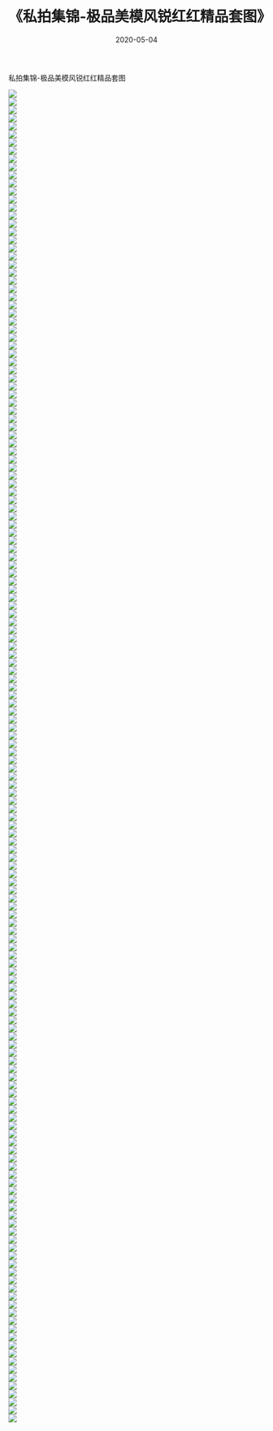﻿---
layout: post
title:  《私拍集锦-极品美模风锐红红精品套图》
date:   2020-05-04
img: http://imgx.orgx.ga/漏D/网络美图/2020/私拍集锦-极品美模风锐红红精品套图/000.jpg
categories: [美女, 清纯, 唯美]
---

私拍集锦-极品美模风锐红红精品套图

  ![](http://imgx.orgx.ga/漏D/网络美图/2020/私拍集锦-极品美模风锐红红精品套图/001.jpg) <br> ![](http://imgx.orgx.ga/漏D/网络美图/2020/私拍集锦-极品美模风锐红红精品套图/002.jpg) <br> ![](http://imgx.orgx.ga/漏D/网络美图/2020/私拍集锦-极品美模风锐红红精品套图/003.jpg) <br> ![](http://imgx.orgx.ga/漏D/网络美图/2020/私拍集锦-极品美模风锐红红精品套图/004.jpg) <br> ![](http://imgx.orgx.ga/漏D/网络美图/2020/私拍集锦-极品美模风锐红红精品套图/005.jpg) <br> ![](http://imgx.orgx.ga/漏D/网络美图/2020/私拍集锦-极品美模风锐红红精品套图/006.jpg) <br> ![](http://imgx.orgx.ga/漏D/网络美图/2020/私拍集锦-极品美模风锐红红精品套图/007.jpg) <br> ![](http://imgx.orgx.ga/漏D/网络美图/2020/私拍集锦-极品美模风锐红红精品套图/008.jpg) <br> ![](http://imgx.orgx.ga/漏D/网络美图/2020/私拍集锦-极品美模风锐红红精品套图/009.jpg) <br> ![](http://imgx.orgx.ga/漏D/网络美图/2020/私拍集锦-极品美模风锐红红精品套图/010.jpg) <br> ![](http://imgx.orgx.ga/漏D/网络美图/2020/私拍集锦-极品美模风锐红红精品套图/011.jpg) <br> ![](http://imgx.orgx.ga/漏D/网络美图/2020/私拍集锦-极品美模风锐红红精品套图/012.jpg) <br> ![](http://imgx.orgx.ga/漏D/网络美图/2020/私拍集锦-极品美模风锐红红精品套图/013.jpg) <br> ![](http://imgx.orgx.ga/漏D/网络美图/2020/私拍集锦-极品美模风锐红红精品套图/014.jpg) <br> ![](http://imgx.orgx.ga/漏D/网络美图/2020/私拍集锦-极品美模风锐红红精品套图/015.jpg) <br> ![](http://imgx.orgx.ga/漏D/网络美图/2020/私拍集锦-极品美模风锐红红精品套图/016.jpg) <br> ![](http://imgx.orgx.ga/漏D/网络美图/2020/私拍集锦-极品美模风锐红红精品套图/017.jpg) <br> ![](http://imgx.orgx.ga/漏D/网络美图/2020/私拍集锦-极品美模风锐红红精品套图/018.jpg) <br> ![](http://imgx.orgx.ga/漏D/网络美图/2020/私拍集锦-极品美模风锐红红精品套图/019.jpg) <br> ![](http://imgx.orgx.ga/漏D/网络美图/2020/私拍集锦-极品美模风锐红红精品套图/020.jpg) <br> ![](http://imgx.orgx.ga/漏D/网络美图/2020/私拍集锦-极品美模风锐红红精品套图/021.jpg) <br> ![](http://imgx.orgx.ga/漏D/网络美图/2020/私拍集锦-极品美模风锐红红精品套图/022.jpg) <br> ![](http://imgx.orgx.ga/漏D/网络美图/2020/私拍集锦-极品美模风锐红红精品套图/023.jpg) <br> ![](http://imgx.orgx.ga/漏D/网络美图/2020/私拍集锦-极品美模风锐红红精品套图/024.jpg) <br> ![](http://imgx.orgx.ga/漏D/网络美图/2020/私拍集锦-极品美模风锐红红精品套图/025.jpg) <br> ![](http://imgx.orgx.ga/漏D/网络美图/2020/私拍集锦-极品美模风锐红红精品套图/026.jpg) <br> ![](http://imgx.orgx.ga/漏D/网络美图/2020/私拍集锦-极品美模风锐红红精品套图/027.jpg) <br> ![](http://imgx.orgx.ga/漏D/网络美图/2020/私拍集锦-极品美模风锐红红精品套图/028.jpg) <br> ![](http://imgx.orgx.ga/漏D/网络美图/2020/私拍集锦-极品美模风锐红红精品套图/029.jpg) <br> ![](http://imgx.orgx.ga/漏D/网络美图/2020/私拍集锦-极品美模风锐红红精品套图/030.jpg) <br> ![](http://imgx.orgx.ga/漏D/网络美图/2020/私拍集锦-极品美模风锐红红精品套图/031.jpg) <br> ![](http://imgx.orgx.ga/漏D/网络美图/2020/私拍集锦-极品美模风锐红红精品套图/032.jpg) <br> ![](http://imgx.orgx.ga/漏D/网络美图/2020/私拍集锦-极品美模风锐红红精品套图/033.jpg) <br> ![](http://imgx.orgx.ga/漏D/网络美图/2020/私拍集锦-极品美模风锐红红精品套图/034.jpg) <br> ![](http://imgx.orgx.ga/漏D/网络美图/2020/私拍集锦-极品美模风锐红红精品套图/035.jpg) <br> ![](http://imgx.orgx.ga/漏D/网络美图/2020/私拍集锦-极品美模风锐红红精品套图/036.jpg) <br> ![](http://imgx.orgx.ga/漏D/网络美图/2020/私拍集锦-极品美模风锐红红精品套图/037.jpg) <br> ![](http://imgx.orgx.ga/漏D/网络美图/2020/私拍集锦-极品美模风锐红红精品套图/038.jpg) <br> ![](http://imgx.orgx.ga/漏D/网络美图/2020/私拍集锦-极品美模风锐红红精品套图/039.jpg) <br> ![](http://imgx.orgx.ga/漏D/网络美图/2020/私拍集锦-极品美模风锐红红精品套图/040.jpg) <br> ![](http://imgx.orgx.ga/漏D/网络美图/2020/私拍集锦-极品美模风锐红红精品套图/041.jpg) <br> ![](http://imgx.orgx.ga/漏D/网络美图/2020/私拍集锦-极品美模风锐红红精品套图/042.jpg) <br> ![](http://imgx.orgx.ga/漏D/网络美图/2020/私拍集锦-极品美模风锐红红精品套图/043.jpg) <br> ![](http://imgx.orgx.ga/漏D/网络美图/2020/私拍集锦-极品美模风锐红红精品套图/044.jpg) <br> ![](http://imgx.orgx.ga/漏D/网络美图/2020/私拍集锦-极品美模风锐红红精品套图/045.jpg) <br> ![](http://imgx.orgx.ga/漏D/网络美图/2020/私拍集锦-极品美模风锐红红精品套图/046.jpg) <br> ![](http://imgx.orgx.ga/漏D/网络美图/2020/私拍集锦-极品美模风锐红红精品套图/047.jpg) <br> ![](http://imgx.orgx.ga/漏D/网络美图/2020/私拍集锦-极品美模风锐红红精品套图/048.jpg) <br> ![](http://imgx.orgx.ga/漏D/网络美图/2020/私拍集锦-极品美模风锐红红精品套图/049.jpg) <br> ![](http://imgx.orgx.ga/漏D/网络美图/2020/私拍集锦-极品美模风锐红红精品套图/050.jpg) <br> ![](http://imgx.orgx.ga/漏D/网络美图/2020/私拍集锦-极品美模风锐红红精品套图/051.jpg) <br> ![](http://imgx.orgx.ga/漏D/网络美图/2020/私拍集锦-极品美模风锐红红精品套图/052.jpg) <br> ![](http://imgx.orgx.ga/漏D/网络美图/2020/私拍集锦-极品美模风锐红红精品套图/053.jpg) <br> ![](http://imgx.orgx.ga/漏D/网络美图/2020/私拍集锦-极品美模风锐红红精品套图/054.jpg) <br> ![](http://imgx.orgx.ga/漏D/网络美图/2020/私拍集锦-极品美模风锐红红精品套图/055.jpg) <br> ![](http://imgx.orgx.ga/漏D/网络美图/2020/私拍集锦-极品美模风锐红红精品套图/056.jpg) <br> ![](http://imgx.orgx.ga/漏D/网络美图/2020/私拍集锦-极品美模风锐红红精品套图/057.jpg) <br> ![](http://imgx.orgx.ga/漏D/网络美图/2020/私拍集锦-极品美模风锐红红精品套图/058.jpg) <br> ![](http://imgx.orgx.ga/漏D/网络美图/2020/私拍集锦-极品美模风锐红红精品套图/059.jpg) <br> ![](http://imgx.orgx.ga/漏D/网络美图/2020/私拍集锦-极品美模风锐红红精品套图/060.jpg) <br> ![](http://imgx.orgx.ga/漏D/网络美图/2020/私拍集锦-极品美模风锐红红精品套图/061.jpg) <br> ![](http://imgx.orgx.ga/漏D/网络美图/2020/私拍集锦-极品美模风锐红红精品套图/062.jpg) <br> ![](http://imgx.orgx.ga/漏D/网络美图/2020/私拍集锦-极品美模风锐红红精品套图/063.jpg) <br> ![](http://imgx.orgx.ga/漏D/网络美图/2020/私拍集锦-极品美模风锐红红精品套图/064.jpg) <br> ![](http://imgx.orgx.ga/漏D/网络美图/2020/私拍集锦-极品美模风锐红红精品套图/065.jpg) <br> ![](http://imgx.orgx.ga/漏D/网络美图/2020/私拍集锦-极品美模风锐红红精品套图/066.jpg) <br> ![](http://imgx.orgx.ga/漏D/网络美图/2020/私拍集锦-极品美模风锐红红精品套图/067.jpg) <br> ![](http://imgx.orgx.ga/漏D/网络美图/2020/私拍集锦-极品美模风锐红红精品套图/068.jpg) <br> ![](http://imgx.orgx.ga/漏D/网络美图/2020/私拍集锦-极品美模风锐红红精品套图/069.jpg) <br> ![](http://imgx.orgx.ga/漏D/网络美图/2020/私拍集锦-极品美模风锐红红精品套图/070.jpg) <br> ![](http://imgx.orgx.ga/漏D/网络美图/2020/私拍集锦-极品美模风锐红红精品套图/071.jpg) <br> ![](http://imgx.orgx.ga/漏D/网络美图/2020/私拍集锦-极品美模风锐红红精品套图/072.jpg) <br> ![](http://imgx.orgx.ga/漏D/网络美图/2020/私拍集锦-极品美模风锐红红精品套图/073.jpg) <br> ![](http://imgx.orgx.ga/漏D/网络美图/2020/私拍集锦-极品美模风锐红红精品套图/074.jpg) <br> ![](http://imgx.orgx.ga/漏D/网络美图/2020/私拍集锦-极品美模风锐红红精品套图/075.jpg) <br> ![](http://imgx.orgx.ga/漏D/网络美图/2020/私拍集锦-极品美模风锐红红精品套图/076.jpg) <br> ![](http://imgx.orgx.ga/漏D/网络美图/2020/私拍集锦-极品美模风锐红红精品套图/077.jpg) <br> ![](http://imgx.orgx.ga/漏D/网络美图/2020/私拍集锦-极品美模风锐红红精品套图/078.jpg) <br> ![](http://imgx.orgx.ga/漏D/网络美图/2020/私拍集锦-极品美模风锐红红精品套图/079.jpg) <br> ![](http://imgx.orgx.ga/漏D/网络美图/2020/私拍集锦-极品美模风锐红红精品套图/080.jpg) <br> ![](http://imgx.orgx.ga/漏D/网络美图/2020/私拍集锦-极品美模风锐红红精品套图/081.jpg) <br> ![](http://imgx.orgx.ga/漏D/网络美图/2020/私拍集锦-极品美模风锐红红精品套图/082.jpg) <br> ![](http://imgx.orgx.ga/漏D/网络美图/2020/私拍集锦-极品美模风锐红红精品套图/083.jpg) <br> ![](http://imgx.orgx.ga/漏D/网络美图/2020/私拍集锦-极品美模风锐红红精品套图/084.jpg) <br> ![](http://imgx.orgx.ga/漏D/网络美图/2020/私拍集锦-极品美模风锐红红精品套图/085.jpg) <br> ![](http://imgx.orgx.ga/漏D/网络美图/2020/私拍集锦-极品美模风锐红红精品套图/086.jpg) <br> ![](http://imgx.orgx.ga/漏D/网络美图/2020/私拍集锦-极品美模风锐红红精品套图/087.jpg) <br> ![](http://imgx.orgx.ga/漏D/网络美图/2020/私拍集锦-极品美模风锐红红精品套图/088.jpg) <br> ![](http://imgx.orgx.ga/漏D/网络美图/2020/私拍集锦-极品美模风锐红红精品套图/089.jpg) <br> ![](http://imgx.orgx.ga/漏D/网络美图/2020/私拍集锦-极品美模风锐红红精品套图/090.jpg) <br> ![](http://imgx.orgx.ga/漏D/网络美图/2020/私拍集锦-极品美模风锐红红精品套图/091.jpg) <br> ![](http://imgx.orgx.ga/漏D/网络美图/2020/私拍集锦-极品美模风锐红红精品套图/092.jpg) <br> ![](http://imgx.orgx.ga/漏D/网络美图/2020/私拍集锦-极品美模风锐红红精品套图/093.jpg) <br> ![](http://imgx.orgx.ga/漏D/网络美图/2020/私拍集锦-极品美模风锐红红精品套图/094.jpg) <br> ![](http://imgx.orgx.ga/漏D/网络美图/2020/私拍集锦-极品美模风锐红红精品套图/095.jpg) <br> ![](http://imgx.orgx.ga/漏D/网络美图/2020/私拍集锦-极品美模风锐红红精品套图/096.jpg) <br> ![](http://imgx.orgx.ga/漏D/网络美图/2020/私拍集锦-极品美模风锐红红精品套图/097.jpg) <br> ![](http://imgx.orgx.ga/漏D/网络美图/2020/私拍集锦-极品美模风锐红红精品套图/098.jpg) <br> ![](http://imgx.orgx.ga/漏D/网络美图/2020/私拍集锦-极品美模风锐红红精品套图/099.jpg) <br> ![](http://imgx.orgx.ga/漏D/网络美图/2020/私拍集锦-极品美模风锐红红精品套图/100.jpg) <br> ![](http://imgx.orgx.ga/漏D/网络美图/2020/私拍集锦-极品美模风锐红红精品套图/101.jpg) <br> ![](http://imgx.orgx.ga/漏D/网络美图/2020/私拍集锦-极品美模风锐红红精品套图/102.jpg) <br> ![](http://imgx.orgx.ga/漏D/网络美图/2020/私拍集锦-极品美模风锐红红精品套图/103.jpg) <br> ![](http://imgx.orgx.ga/漏D/网络美图/2020/私拍集锦-极品美模风锐红红精品套图/104.jpg) <br> ![](http://imgx.orgx.ga/漏D/网络美图/2020/私拍集锦-极品美模风锐红红精品套图/105.jpg) <br> ![](http://imgx.orgx.ga/漏D/网络美图/2020/私拍集锦-极品美模风锐红红精品套图/106.jpg) <br> ![](http://imgx.orgx.ga/漏D/网络美图/2020/私拍集锦-极品美模风锐红红精品套图/107.jpg) <br> ![](http://imgx.orgx.ga/漏D/网络美图/2020/私拍集锦-极品美模风锐红红精品套图/108.jpg) <br> ![](http://imgx.orgx.ga/漏D/网络美图/2020/私拍集锦-极品美模风锐红红精品套图/109.jpg) <br> ![](http://imgx.orgx.ga/漏D/网络美图/2020/私拍集锦-极品美模风锐红红精品套图/110.jpg) <br> ![](http://imgx.orgx.ga/漏D/网络美图/2020/私拍集锦-极品美模风锐红红精品套图/111.jpg) <br> ![](http://imgx.orgx.ga/漏D/网络美图/2020/私拍集锦-极品美模风锐红红精品套图/112.jpg) <br> ![](http://imgx.orgx.ga/漏D/网络美图/2020/私拍集锦-极品美模风锐红红精品套图/113.jpg) <br> ![](http://imgx.orgx.ga/漏D/网络美图/2020/私拍集锦-极品美模风锐红红精品套图/114.jpg) <br> ![](http://imgx.orgx.ga/漏D/网络美图/2020/私拍集锦-极品美模风锐红红精品套图/115.jpg) <br> ![](http://imgx.orgx.ga/漏D/网络美图/2020/私拍集锦-极品美模风锐红红精品套图/116.jpg) <br> ![](http://imgx.orgx.ga/漏D/网络美图/2020/私拍集锦-极品美模风锐红红精品套图/117.jpg) <br> ![](http://imgx.orgx.ga/漏D/网络美图/2020/私拍集锦-极品美模风锐红红精品套图/118.jpg) <br> ![](http://imgx.orgx.ga/漏D/网络美图/2020/私拍集锦-极品美模风锐红红精品套图/119.jpg) <br> ![](http://imgx.orgx.ga/漏D/网络美图/2020/私拍集锦-极品美模风锐红红精品套图/120.jpg) <br> ![](http://imgx.orgx.ga/漏D/网络美图/2020/私拍集锦-极品美模风锐红红精品套图/121.jpg) <br> ![](http://imgx.orgx.ga/漏D/网络美图/2020/私拍集锦-极品美模风锐红红精品套图/122.jpg) <br> ![](http://imgx.orgx.ga/漏D/网络美图/2020/私拍集锦-极品美模风锐红红精品套图/123.jpg) <br> ![](http://imgx.orgx.ga/漏D/网络美图/2020/私拍集锦-极品美模风锐红红精品套图/124.jpg) <br> ![](http://imgx.orgx.ga/漏D/网络美图/2020/私拍集锦-极品美模风锐红红精品套图/125.jpg) <br> ![](http://imgx.orgx.ga/漏D/网络美图/2020/私拍集锦-极品美模风锐红红精品套图/126.jpg) <br> ![](http://imgx.orgx.ga/漏D/网络美图/2020/私拍集锦-极品美模风锐红红精品套图/127.jpg) <br> ![](http://imgx.orgx.ga/漏D/网络美图/2020/私拍集锦-极品美模风锐红红精品套图/128.jpg) <br> ![](http://imgx.orgx.ga/漏D/网络美图/2020/私拍集锦-极品美模风锐红红精品套图/129.jpg) <br> ![](http://imgx.orgx.ga/漏D/网络美图/2020/私拍集锦-极品美模风锐红红精品套图/130.jpg) <br> ![](http://imgx.orgx.ga/漏D/网络美图/2020/私拍集锦-极品美模风锐红红精品套图/131.jpg) <br> ![](http://imgx.orgx.ga/漏D/网络美图/2020/私拍集锦-极品美模风锐红红精品套图/132.jpg) <br> ![](http://imgx.orgx.ga/漏D/网络美图/2020/私拍集锦-极品美模风锐红红精品套图/133.jpg) <br> ![](http://imgx.orgx.ga/漏D/网络美图/2020/私拍集锦-极品美模风锐红红精品套图/134.jpg) <br> ![](http://imgx.orgx.ga/漏D/网络美图/2020/私拍集锦-极品美模风锐红红精品套图/135.jpg) <br> ![](http://imgx.orgx.ga/漏D/网络美图/2020/私拍集锦-极品美模风锐红红精品套图/136.jpg) <br> ![](http://imgx.orgx.ga/漏D/网络美图/2020/私拍集锦-极品美模风锐红红精品套图/137.jpg) <br> ![](http://imgx.orgx.ga/漏D/网络美图/2020/私拍集锦-极品美模风锐红红精品套图/138.jpg) <br> ![](http://imgx.orgx.ga/漏D/网络美图/2020/私拍集锦-极品美模风锐红红精品套图/139.jpg) <br> ![](http://imgx.orgx.ga/漏D/网络美图/2020/私拍集锦-极品美模风锐红红精品套图/140.jpg) <br> ![](http://imgx.orgx.ga/漏D/网络美图/2020/私拍集锦-极品美模风锐红红精品套图/141.jpg) <br> ![](http://imgx.orgx.ga/漏D/网络美图/2020/私拍集锦-极品美模风锐红红精品套图/142.jpg) <br> ![](http://imgx.orgx.ga/漏D/网络美图/2020/私拍集锦-极品美模风锐红红精品套图/143.jpg) <br> ![](http://imgx.orgx.ga/漏D/网络美图/2020/私拍集锦-极品美模风锐红红精品套图/144.jpg) <br> ![](http://imgx.orgx.ga/漏D/网络美图/2020/私拍集锦-极品美模风锐红红精品套图/145.jpg) <br> ![](http://imgx.orgx.ga/漏D/网络美图/2020/私拍集锦-极品美模风锐红红精品套图/146.jpg) <br> ![](http://imgx.orgx.ga/漏D/网络美图/2020/私拍集锦-极品美模风锐红红精品套图/147.jpg) <br> ![](http://imgx.orgx.ga/漏D/网络美图/2020/私拍集锦-极品美模风锐红红精品套图/148.jpg) <br> ![](http://imgx.orgx.ga/漏D/网络美图/2020/私拍集锦-极品美模风锐红红精品套图/149.jpg) <br> ![](http://imgx.orgx.ga/漏D/网络美图/2020/私拍集锦-极品美模风锐红红精品套图/150.jpg) <br> ![](http://imgx.orgx.ga/漏D/网络美图/2020/私拍集锦-极品美模风锐红红精品套图/151.jpg) <br> ![](http://imgx.orgx.ga/漏D/网络美图/2020/私拍集锦-极品美模风锐红红精品套图/152.jpg) <br> ![](http://imgx.orgx.ga/漏D/网络美图/2020/私拍集锦-极品美模风锐红红精品套图/153.jpg) <br> ![](http://imgx.orgx.ga/漏D/网络美图/2020/私拍集锦-极品美模风锐红红精品套图/154.jpg) <br> ![](http://imgx.orgx.ga/漏D/网络美图/2020/私拍集锦-极品美模风锐红红精品套图/155.jpg) <br> ![](http://imgx.orgx.ga/漏D/网络美图/2020/私拍集锦-极品美模风锐红红精品套图/156.jpg) <br> ![](http://imgx.orgx.ga/漏D/网络美图/2020/私拍集锦-极品美模风锐红红精品套图/157.jpg) <br> ![](http://imgx.orgx.ga/漏D/网络美图/2020/私拍集锦-极品美模风锐红红精品套图/158.jpg) <br> ![](http://imgx.orgx.ga/漏D/网络美图/2020/私拍集锦-极品美模风锐红红精品套图/159.jpg) <br> ![](http://imgx.orgx.ga/漏D/网络美图/2020/私拍集锦-极品美模风锐红红精品套图/160.jpg) <br> ![](http://imgx.orgx.ga/漏D/网络美图/2020/私拍集锦-极品美模风锐红红精品套图/161.jpg) <br> ![](http://imgx.orgx.ga/漏D/网络美图/2020/私拍集锦-极品美模风锐红红精品套图/162.jpg) <br> ![](http://imgx.orgx.ga/漏D/网络美图/2020/私拍集锦-极品美模风锐红红精品套图/163.jpg) <br> ![](http://imgx.orgx.ga/漏D/网络美图/2020/私拍集锦-极品美模风锐红红精品套图/164.jpg) <br>